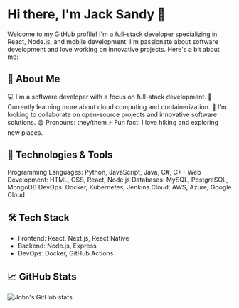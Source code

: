
# Hi there, I'm Jack Sandy 👋
Welcome to my GitHub profile! I'm a full-stack developer specializing in React, Node.js, and mobile development. I'm passionate about software development and love working on innovative projects. 
Here's a bit about me:

## 🚀 About Me
💻 I'm a software developer with a focus on full-stack development.
🌱 Currently learning more about cloud computing and containerization.
👯 I'm looking to collaborate on open-source projects and innovative software solutions.
😄 Pronouns: they/them
⚡ Fun fact: I love hiking and exploring new places.

## 🔧 Technologies & Tools
Programming Languages: Python, JavaScript, Java, C#, C++
Web Development: HTML, CSS, React, Node.js
Databases: MySQL, PostgreSQL, MongoDB
DevOps: Docker, Kubernetes, Jenkins
Cloud: AWS, Azure, Google Cloud

## 🛠 Tech Stack
- Frontend: React, Next.js, React Native
- Backend: Node.js, Express
- DevOps: Docker, GitHub Actions

## 📈 GitHub Stats
![John's GitHub stats](https://github-readme-stats.vercel.app/api?username=johndoe&show_icons=true&theme=radical)

